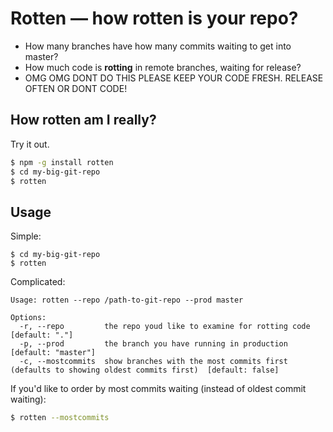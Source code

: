 # Rotten — how rotten is your repo?
- How many branches have how many commits waiting to get into master?
- How much code is **rotting** in remote branches, waiting for release?
- OMG OMG DONT DO THIS PLEASE KEEP YOUR CODE FRESH. RELEASE OFTEN OR DONT CODE!

## How rotten am I really?
Try it out.

```sh
$ npm -g install rotten
$ cd my-big-git-repo
$ rotten
```

## Usage
Simple:

```
$ cd my-big-git-repo
$ rotten
```

Complicated:

```
Usage: rotten --repo /path-to-git-repo --prod master

Options:
  -r, --repo         the repo youd like to examine for rotting code                                        [default: "."]
  -p, --prod         the branch you have running in production                                             [default: "master"]
  -c, --mostcommits  show branches with the most commits first (defaults to showing oldest commits first)  [default: false]
```

If you'd like to order by most commits waiting (instead of oldest commit waiting):

```sh
$ rotten --mostcommits
```
